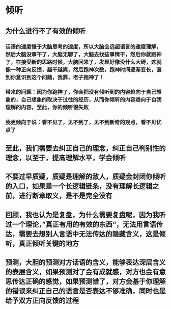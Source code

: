 # 倾听
## 为什么进行不了有效的倾听
### 话语的速度慢于大脑思考的速度，所以大脑会远超语言的速度理解，然后大脑没事干了，大脑无聊了，大脑去找些事情干，然后你就跑神了，在接受新的思路时候，大脑回来了，发现好像没什么大碍，这就像一种正向反馈，越干越爽，然后跑神次数，跑神时间逐渐变长，直到你意识到这个问题，我靠，老子跑神了！
### 带来的问题：因为你跑神了，你会把没有倾听到的内容趋向于自己想象的，自己想象的取决于过往的经历，从而你倾听的内容趋向于自我理解的内容，至此，你的倾听很失败
### 我更倾向于说：看不见了，见不到了，见不到新奇的观点，看不见优点了
## 至此，我们需要去纠正自己的理念，纠正自己判别性的理念，以至于，提高理解水平，学会倾听
## 不要过早质疑，质疑是理解的敌人，质疑会封闭你倾听的入口，如果是一个长逻辑链条，没有理解长逻辑之前，进行断章取义，是不是完全没有
## 回顾，我也认为是复盘，为什么需要复盘呢，因为我听过一个理论，”真正有用的有效的东西“，无法用言语传达，需要去想别人言语中无法传达的隐藏含义，这是倾听，真正倾听关键的地方
## 预测，大胆的预测对方话语的含义，能够表达深层含义的表层含义，如果预测对了会有成就感，对方也会有意思传达正确的感觉，如果预测错了，对方会基于你理解的错误来纠正自己的语言是否表达不够准确，同时也是给予双方正向反馈的过程